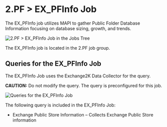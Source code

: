 # 2.PF > EX_PFInfo Job

The EX_PFInfo job utilizes MAPI to gather Public Folder Database Information focusing on database
sizing, growth, and trends.

![2.PF > EX_PFInfo Job in the Jobs Tree](/img/product_docs/accessanalyzer/11.6/solutions/exchange/databases/collection/pfjobstree.webp)

The EX_PFInfo job is located in the 2.PF job group.

## Queries for the EX_PFInfo Job

The EX_PFInfo Job uses the Exchange2K Data Collector for the query.

**CAUTION:** Do not modify the query. The query is preconfigured for this job.

![Queries for the EX_PFInfo Job](/img/product_docs/accessanalyzer/11.6/solutions/exchange/databases/collection/pfinfoquery.webp)

The following query is included in the EX_PFInfo Job:

- Exchange Public Store Information – Collects Exchange Public Store information
